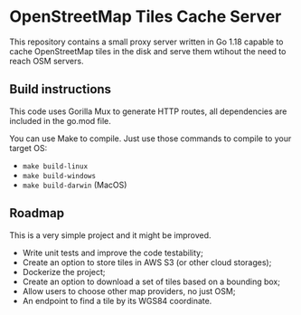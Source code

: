 # OpenStreetMap Tiles Cache Server

This repository contains a small proxy server written in Go 1.18 capable to cache OpenStreetMap 
tiles in the disk and serve them wtihout the need to reach OSM servers.

## Build instructions

This code uses Gorilla Mux to generate HTTP routes, all dependencies are included in the go.mod 
file.

You can use Make to compile. Just use those commands to compile to your target OS:

- ```make build-linux```
- ```make build-windows```
- ```make build-darwin``` (MacOS)

## Roadmap

This is a very simple project and it might be improved.

- Write unit tests and improve the code testability;
- Create an option to store tiles in AWS S3 (or other cloud storages);
- Dockerize the project;
- Create an option to download a set of tiles based on a bounding box;
- Allow users to choose other map providers, no just OSM;
- An endpoint to find a tile by its WGS84 coordinate.